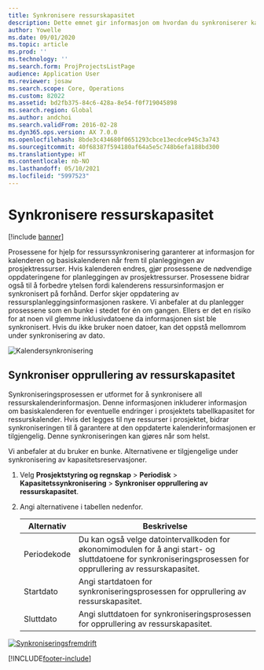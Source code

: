 ```yaml
---
title: Synkronisere ressurskapasitet
description: Dette emnet gir informasjon om hvordan du synkroniserer kapasiteten til en ressurs på tvers av kalendere og prosjekter.
author: Yowelle
ms.date: 09/01/2020
ms.topic: article
ms.prod: ''
ms.technology: ''
ms.search.form: ProjProjectsListPage
audience: Application User
ms.reviewer: josaw
ms.search.scope: Core, Operations
ms.custom: 82022
ms.assetid: bd2fb375-84c6-428a-8e54-f0f719045898
ms.search.region: Global
ms.author: andchoi
ms.search.validFrom: 2016-02-28
ms.dyn365.ops.version: AX 7.0.0
ms.openlocfilehash: 8bde3c434680f0651293cbce13ecdce945c3a743
ms.sourcegitcommit: 40f68387f594180af64a5e5c748b6efa188bd300
ms.translationtype: HT
ms.contentlocale: nb-NO
ms.lasthandoff: 05/10/2021
ms.locfileid: "5997523"
---
```

# <a name="synchronize-resource-capacity"></a>Synkronisere ressurskapasitet

[!include [banner](../includes/banner.md)]

Prosessene for hjelp for ressurssynkronisering garanterer at informasjon for kalenderen og basiskalenderen når frem til planleggingen av prosjektressurser. Hvis kalenderen endres, gjør prosessene de nødvendige oppdateringene for planleggingen av prosjektressurser. Prosessene bidrar også til å forbedre ytelsen fordi kalenderens ressursinformasjon er synkronisert på forhånd. Derfor skjer oppdatering av ressursplanleggingsinformasjonen raskere. Vi anbefaler at du planlegger prosessene som en bunke i stedet for én om gangen. Ellers er det en risiko for at noen vil glemme inklusivdatoene da informasjonen sist ble synkronisert. Hvis du ikke bruker noen datoer, kan det oppstå mellomrom under synkronisering av dato.

![Kalendersynkronisering](./media/projectresourcing04-1024x471.jpg)

## <a name="synchronize-resource-capacity-roll-ups"></a>Synkroniser opprullering av ressurskapasitet

Synkroniseringsprosessen er utformet for å synkronisere all ressurskalenderinformasjon. Denne informasjonen inkluderer informasjon om basiskalenderen for eventuelle endringer i prosjektets tabellkapasitet for ressurskalender. Hvis det legges til nye ressurser i prosjektet, bidrar synkroniseringen til å garantere at den oppdaterte kalenderinformasjonen er tilgjengelig. Denne synkroniseringen kan gjøres når som helst.

Vi anbefaler at du bruker en bunke. Alternativene er tilgjengelige under synkronisering av kapasitetsreservasjoner.

1. Velg **Prosjektstyring og regnskap** &gt; **Periodisk** &gt; **Kapasitetssynkronisering** &gt; **Synkroniser opprullering av ressurskapasitet**.
2. Angi alternativene i tabellen nedenfor.

    | Alternativ      | Beskrivelse |
    |-------------|-------------|
    | Periodekode | Du kan også velge datointervallkoden for økonomimodulen for å angi start- og sluttdatoene for synkroniseringsprosessen for opprullering av ressurskapasitet. |
    | Startdato  | Angi startdatoen for synkroniseringsprosessen for opprullering av ressurskapasitet. |
    | Sluttdato    | Angi sluttdatoen for synkroniseringsprosessen for opprullering av ressurskapasitet. |

[![Synkroniseringsfremdrift](./media/projectresourcing09.jpg)](./media/projectresourcing09.jpg)


[!INCLUDE[footer-include](../includes/footer-banner.md)]